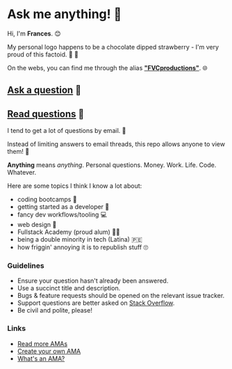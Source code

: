 # Ask me anything! 🎉

Hi, I'm **Frances**. 😊

My personal logo happens to be a chocolate dipped strawberry - I'm very proud of this factoid. 🍓 🍫

On the webs, you can find me through the alias **["FVCproductions"](https://www.google.com/search?q=fvcproductions)**. 🌐

## [Ask a question](../../issues/new) 💬

## [Read questions](../../issues?utf8=%E2%9C%93&q=is%3Aissue%20is%3Aclosed%20sort%3Aupdated-desc%20-label%3Ahidden) 📖

I tend to get a lot of questions by email. 📨

Instead of limiting answers to email threads, this repo allows anyone to view them! 👀

**Anything** means *anything*. Personal questions. Money. Work. Life. Code. Whatever.

Here are some topics I think I know a lot about:
- coding bootcamps 🎒
- getting started as a developer 🍏
- fancy dev workflows/tooling 💻
- web design 🎨
- Fullstack Academy (proud alum) 🖖🏽
- being a double minority in tech (Latina) 🇵🇪
- how friggin' annoying it is to republish stuff 🙄

### Guidelines

- Ensure your question hasn't already been answered.
- Use a succinct title and description.
- Bugs & feature requests should be opened on the relevant issue tracker.
- Support questions are better asked on [Stack Overflow](http://stackoverflow.com).
- Be civil and polite, please!

### Links

- [Read more AMAs](https://github.com/sindresorhus/amas)
- [Create your own AMA](https://github.com/sindresorhus/amas/blob/master/create-ama.md)
- [What's an AMA?](https://en.wikipedia.org/wiki/Reddit#IAmA_and_AMA)
